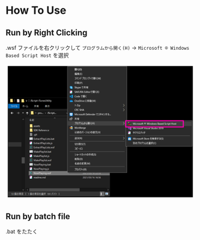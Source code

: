 # How To Use

## Run by Right Clicking

.wsf ファイルを右クリックして `プログラムから開く(H)` -> `Microsoft ® Windows Based Script Host` を選択

![](assets/images/2021-05-16-11-11-23.svg)

## Run by batch file

.bat をたたく
